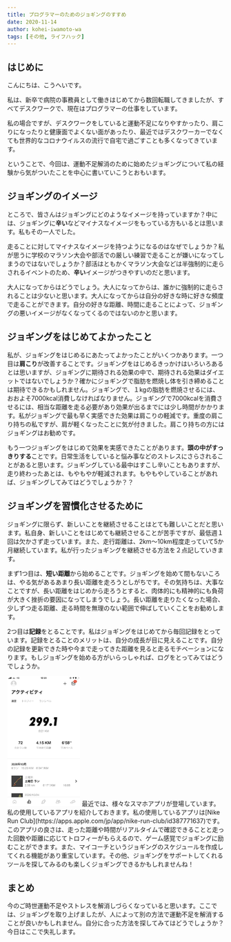 ```yaml
---
title: プログラマーのためのジョギングのすすめ
date: 2020-11-14
author: kohei-iwamoto-wa
tags: [その他, ライフハック]
---
```


## はじめに

こんにちは、こうへいです。

私は、新卒で病院の事務員として働きはじめてから数回転職してきましたが、すべてデスクワークで、現在はプログラマーの仕事をしています。

私の場合ですが、デスクワークをしていると運動不足になりやすかったり、肩こりになったりと健康面でよくない面があったり、最近ではデスクワーカーでなくても世界的なコロナウイルスの流行で自宅で過ごすことも多くなってきています。

ということで、今回は、運動不足解消のために始めたジョギングについて私の経験から気がついたことを中心に書いていこうとおもいます。

## ジョギングのイメージ

ところで、皆さんはジョギングにどのようなイメージを持っていますか？中には、ジョギングに**辛い**などマイナスなイメージをもっている方もいるとは思います。私もその一人でした。

走ることに対してマイナスなイメージを持つようになるのはなぜでしょうか？私が思うに学校のマラソン大会や部活での厳しい練習で走ることが嫌いになってしまうのではないでしょうか？部活はともかくマラソン大会などは半強制的に走らされるイベントのため、**辛い**イメージがつきやすいのだと思います。

大人になってからはどうでしょう。大人になってからは、誰かに強制的に走らされることは少ないと思います。大人になってからは自分の好きな時に好きな頻度で走ることができます。自分の好きな距離、時間に走ることによって、ジョギングの悪いイメージがなくなってくるのではないのかと思います。

## ジョギングをはじめてよかったこと

私が、ジョギングをはじめるにあたってよかったことがいくつかあります。一つ目は**肩こり**が改善することです。ジョギングをはじめるきっかけはいろいろあるとは思いますが、ジョギングに期待される効果の中で、期待される効果はダイエットではないでしょうか？確かにジョギングで脂肪を燃焼し体を引き締めることは期待できるかもしれません。ジョギングで、１kgの脂肪を燃焼させるには、おおよそ7000kcal消費しなければなりません。ジョギングで7000kcalを消費させるには、相当な距離を走る必要があり効果が出るまでには少し時間がかかります。私がジョギングで最も早く実感できた効果は肩こりの軽減です。重度の肩こり持ちの私ですが、肩が軽くなったことに気が付きました。肩こり持ちの方にはジョギングはお勧めです。

もう一つジョギングをはじめて効果を実感できたことがあります。**頭の中がすっきりする**ことです。日常生活をしていると悩み事などのストレスにさらされることがあると思います。ジョギングしている最中はすこし辛いこともありますが、走り終わったあとは、もやもやが軽減されます。もやもやしていることがあれば、ジョギングしてみてはどうでしょうか？？

## ジョギングを習慣化させるために

ジョギングに限らず、新しいことを継続させることはとても難しいことだと思います。私自身、新しいことをはじめても継続させることが苦手ですが、最低週１回は欠かさず走っています。また、走行距離は、2km～10km程度走っていて5か月継続しています。私が行ったジョギングを継続させる方法を２点記していきます。

まず1つ目は、**短い距離**から始めることです。ジョギングを始めて間もないころは、やる気があるあまり長い距離を走ろうとしがちです。その気持ちは、大事なことですが、長い距離をはじめから走ろうとすると、肉体的にも精神的にも負荷が大きく挫折の要因になってしまうでしょう。長い距離を走りたくなった場合、少しずつ走る距離、走る時間を無理のない範囲で伸ばしていくことをお勧めします。

2つ目は**記録**をとることです。私はジョギングをはじめてから毎回記録をとっています。記録をとることのメリットは、自分の成長が目に見えることです。自分の記録を更新できた時や今まで走ってきた距離を見ると走るモチベーションになります。もしジョギングを始める方がいらっしゃれば、ログをとってみてはどうでしょうか。

<img src="images/jogging-for-programmers-1.jpg" alt="Nike Run Club" width="169" height="300" class="aligncenter size-medium wp-image-14659" />
最近では、様々なスマホアプリが登場しています。私の使用しているアプリを紹介しておきます。私の使用しているアプリは[Nike Run Club](https://apps.apple.com/jp/app/nike-run-club/id387771637)です。このアプリの良さは、走った距離や時間がリアルタイムで確認できることと走った回数や距離に応じてトロフィーがもらえるので、ゲーム感覚でジョギングに励むことができます。また、マイコーチというジョギングのスケジュールを作成してくれる機能があり重宝しています。その他、ジョギングをサポートしてくれるツールを探してみるのも楽しくジョギングできるかもしれませんね！

## まとめ

今のご時世運動不足やストレスを解消しづらくなっていると思います。ここでは、ジョギングを取り上げましたが、人によって別の方法で運動不足を解消することが良いかもしれません。自分に合った方法を探してみてはどうでしょうか？今日はここで失礼します。

